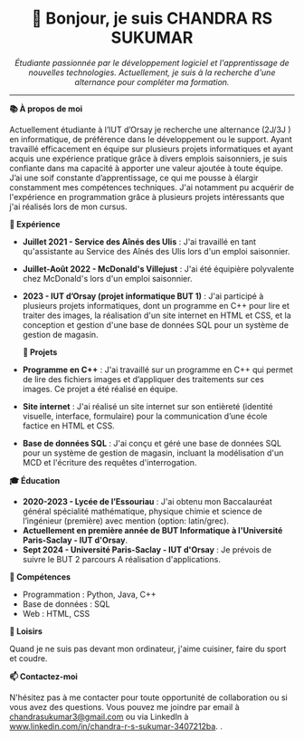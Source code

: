 
<h1 align="center">👋 Bonjour, je suis CHANDRA RS SUKUMAR</h1>

<p align="center">
  <em>Étudiante passionnée par le développement logiciel et l'apprentissage de nouvelles technologies. Actuellement, je suis à la recherche d'une alternance pour compléter ma formation.</em>
</p>

---

**📚 À propos de moi**

Actuellement étudiante à l’IUT d’Orsay je recherche une alternance (2J/3J ) en informatique, de préférence dans le développement ou le support. Ayant travaillé efficacement en équipe sur plusieurs projets informatiques et ayant acquis une expérience pratique grâce à divers emplois saisonniers, je suis confiante dans ma capacité à apporter une valeur ajoutée à toute équipe. J’ai une soif constante d’apprentissage, ce qui me pousse à élargir constamment mes compétences techniques. J'ai notamment pu acquérir de l'expérience en programmation grâce à plusieurs projets intéressants que j'ai réalisés lors de mon cursus.

**💼 Expérience**

- **Juillet 2021 - Service des Aînés des Ulis** : J'ai travaillé en tant qu'assistante au Service des Aînés des Ulis lors d'un emploi saisonnier.
- **Juillet-Août 2022 - McDonald's Villejust** : J'ai été équipière polyvalente chez McDonald's lors d'un emploi saisonnier.
- **2023 - IUT d’Orsay (projet informatique BUT 1)** : J'ai participé à plusieurs projets informatiques, dont un programme en C++ pour lire et traiter des images, la réalisation d'un site internet en HTML et CSS, et la conception et gestion d'une base de données SQL pour un système de gestion de magasin.

  **🔨 Projets**

- **Programme en C++** : J'ai travaillé sur un programme en C++ qui permet de lire des fichiers images et d’appliquer des traitements sur ces images. Ce projet a été réalisé en équipe.
- **Site internet** : J'ai réalisé un site internet sur son entièreté (identité visuelle, interface, formulaire) pour la communication d’une école factice en HTML et CSS.
- **Base de données SQL** : J'ai conçu et géré une base de données SQL pour un système de gestion de magasin, incluant la modélisation d'un MCD et l'écriture des requêtes d'interrogation.

**🎓 Éducation**

- **2020-2023 - Lycée de l’Essouriau** : J'ai obtenu mon Baccalauréat général spécialité mathématique, physique chimie et science de l’ingénieur (première) avec mention (option:  latin/grec).
- **Actuellement en première année de BUT Informatique à l'Université Paris-Saclay - IUT d'Orsay**.
- **Sept 2024 - Université Paris-Saclay - IUT d'Orsay** : Je prévois de suivre le BUT 2 parcours A réalisation d'applications.

**🔧 Compétences**

- Programmation : Python, Java, C++
- Base de données : SQL
- Web : HTML, CSS

**🎈 Loisirs**

Quand je ne suis pas devant mon ordinateur, j'aime cuisiner, faire du sport et coudre.

**📫 Contactez-moi**

N'hésitez pas à me contacter pour toute opportunité de collaboration ou si vous avez des questions. Vous pouvez me joindre par email à chandrasukumar3@gmail.com ou via LinkedIn à www.linkedin.com/in/chandra-r-s-sukumar-3407212ba.
.

<!---
CRSSukumar/CRSSukumar is a ✨ special ✨ repository because its `README.md` (this file) appears on your GitHub profile.
You can click the Preview link to take a look at your changes.
--->
